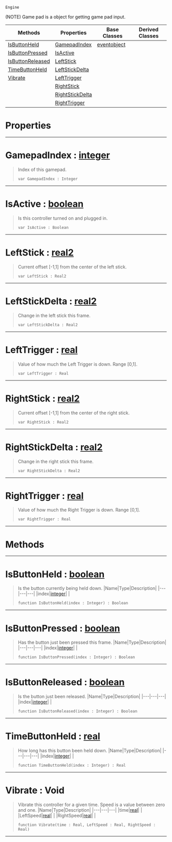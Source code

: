  `Engine`

(NOTE) Game pad is a object for getting game pad input.

|Methods|Properties|Base Classes|Derived Classes|
|---|---|---|---|
|[ IsButtonHeld](gamepad.md#isbuttonheld-zilch-engine)|[ GamepadIndex](gamepad.md#gamepadindex-zilch-engine)|[eventobject](eventobject.md)| |
|[ IsButtonPressed](gamepad.md#isbuttonpressed-zilch-eng)|[ IsActive](gamepad.md#isactive-zilch-engine-doc)| | |
|[ IsButtonReleased](gamepad.md#isbuttonreleased-zilch-en)|[ LeftStick](gamepad.md#leftstick-zilch-engine-do)| | |
|[ TimeButtonHeld](gamepad.md#timebuttonheld-zilch-engi)|[ LeftStickDelta](gamepad.md#leftstickdelta-zilch-engi)| | |
|[ Vibrate](gamepad.md#vibrate-void)|[ LeftTrigger](gamepad.md#lefttrigger-zilch-engine)| | |
| |[ RightStick](gamepad.md#rightstick-zilch-engine-d)| | |
| |[ RightStickDelta](gamepad.md#rightstickdelta-zilch-eng)| | |
| |[ RightTrigger](gamepad.md#righttrigger-zilch-engine)| | |


 #  Properties


---  
 #  GamepadIndex : [integer](../nada_base_types/integer.md)

> Index of this gamepad.
> ``` lang=cpp, name=Nada
> var GamepadIndex : Integer


---  
 #  IsActive : [boolean](../nada_base_types/boolean.md)

> Is this controller turned on and plugged in.
> ``` lang=cpp, name=Nada
> var IsActive : Boolean


---  
 #  LeftStick : [real2](../nada_base_types/real2.md)

> Current offset [-1,1] from the center of the left stick.
> ``` lang=cpp, name=Nada
> var LeftStick : Real2


---  
 #  LeftStickDelta : [real2](../nada_base_types/real2.md)

> Change in the left stick this frame.
> ``` lang=cpp, name=Nada
> var LeftStickDelta : Real2


---  
 #  LeftTrigger : [real](../nada_base_types/real.md)

> Value of how much the Left Trigger is down. Range [0,1].
> ``` lang=cpp, name=Nada
> var LeftTrigger : Real


---  
 #  RightStick : [real2](../nada_base_types/real2.md)

> Current offset [-1,1] from the center of the right stick.
> ``` lang=cpp, name=Nada
> var RightStick : Real2


---  
 #  RightStickDelta : [real2](../nada_base_types/real2.md)

> Change in the right stick this frame.
> ``` lang=cpp, name=Nada
> var RightStickDelta : Real2


---  
 #  RightTrigger : [real](../nada_base_types/real.md)

> Value of how much the Right Trigger is down. Range [0,1].
> ``` lang=cpp, name=Nada
> var RightTrigger : Real


---  
 #  Methods


---  
 #  IsButtonHeld : [boolean](../nada_base_types/boolean.md)

> Is the button currently being held down.
> |Name|Type|Description|
> |---|---|---|
> |index|[integer](../nada_base_types/integer.md)| |
> ``` lang=cpp, name=Nada
> function IsButtonHeld(index : Integer) : Boolean
> ``` 


---  
 #  IsButtonPressed : [boolean](../nada_base_types/boolean.md)

> Has the button just been pressed this frame.
> |Name|Type|Description|
> |---|---|---|
> |index|[integer](../nada_base_types/integer.md)| |
> ``` lang=cpp, name=Nada
> function IsButtonPressed(index : Integer) : Boolean
> ``` 


---  
 #  IsButtonReleased : [boolean](../nada_base_types/boolean.md)

> Is the button just been released.
> |Name|Type|Description|
> |---|---|---|
> |index|[integer](../nada_base_types/integer.md)| |
> ``` lang=cpp, name=Nada
> function IsButtonReleased(index : Integer) : Boolean
> ``` 


---  
 #  TimeButtonHeld : [real](../nada_base_types/real.md)

> How long has this button been held down.
> |Name|Type|Description|
> |---|---|---|
> |index|[integer](../nada_base_types/integer.md)| |
> ``` lang=cpp, name=Nada
> function TimeButtonHeld(index : Integer) : Real
> ``` 


---  
 #  Vibrate : Void

> Vibrate this controller for a given time. Speed is a value between zero and one.
> |Name|Type|Description|
> |---|---|---|
> |time|[real](../nada_base_types/real.md)| |
> |LeftSpeed|[real](../nada_base_types/real.md)| |
> |RightSpeed|[real](../nada_base_types/real.md)| |
> ``` lang=cpp, name=Nada
> function Vibrate(time : Real, LeftSpeed : Real, RightSpeed : Real)
> ``` 


---  
 

 